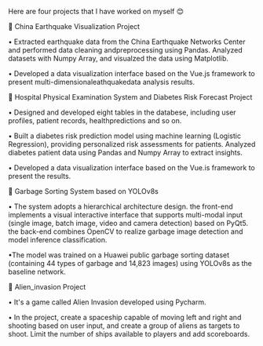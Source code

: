 Here are four projects that I have worked on myself 😊

📍 China Earthquake Visualization Project

• Extracted earthquake data from the China Earthquake Networks Center and performed data cleaning andpreprocessing using Pandas. 
Analyzed datasets with Numpy Array, and visualzed the data using Matplotlib.

• Developed a data visualization interface based on the Vue.js framework to present multi-dimensionaleathquakedata analysis results.

📍 Hospital Physical Examination System and Diabetes Risk Forecast Project

• Designed and developed eight tables in the databese, including user profiles, patient records, healthpredictions and so on.

• Built a diabetes risk prediction model using machine learning (Logistic Regression), providing personalized risk assessments for patients. 
Analyzed diabetes patient data using Pandas and Numpy Array to extract insights.

• Developed a data visualization interface based on the Vue.is framework to present the results.

📍 Garbage Sorting System based on YOLOv8s

• The system adopts a hierarchical architecture design.
the front-end implements a visual interactive interface that supports multi-modal input (single image, batch image, video and camera detection) based on PyQt5.
the back-end combines OpenCV to realize garbage image detection and model inference classification.

•The model was trained on a Huawei public garbage sorting dataset (containing 44 types of garbage and 14,823 images) using YOLOv8s as the baseline network.

📍 Alien_invasion Project

• It's a game called Alien Invasion developed using Pycharm.

• In the project, create a spaceship capable of moving left and right and shooting based on user input, and create a group of aliens as targets to shoot. Limit the number of ships available to players and add scoreboards.
